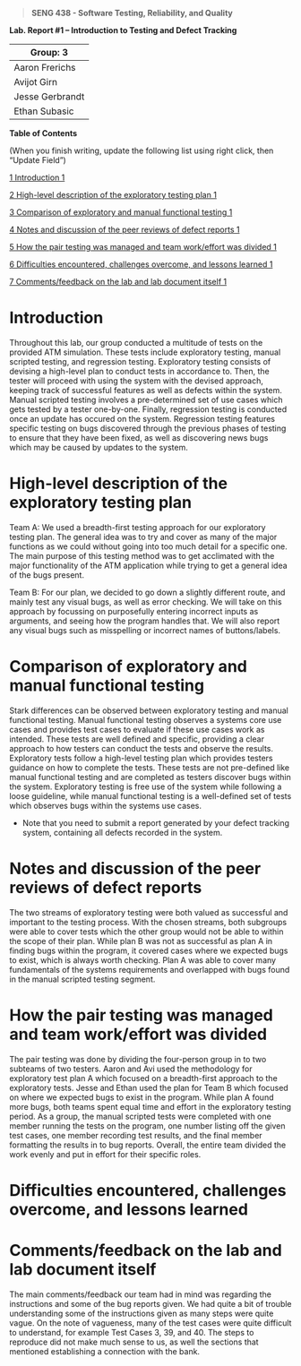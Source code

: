 >   **SENG 438 - Software Testing, Reliability, and Quality**

**Lab. Report \#1 – Introduction to Testing and Defect Tracking**

| Group: 3 |
|-----------------|
| Aaron Frerichs |   
| Avijot Girn |   
| Jesse Gerbrandt |   
| Ethan Subasic |   


**Table of Contents**

(When you finish writing, update the following list using right click, then
“Update Field”)

[1 Introduction	1](#_Toc439194677)

[2 High-level description of the exploratory testing plan	1](#_Toc439194678)

[3 Comparison of exploratory and manual functional testing	1](#_Toc439194679)

[4 Notes and discussion of the peer reviews of defect reports	1](#_Toc439194680)

[5 How the pair testing was managed and team work/effort was
divided	1](#_Toc439194681)

[6 Difficulties encountered, challenges overcome, and lessons
learned	1](#_Toc439194682)

[7 Comments/feedback on the lab and lab document itself	1](#_Toc439194683)

# Introduction
Throughout this lab, our group conducted a multitude of tests on the provided ATM simulation. These tests include exploratory testing, manual scripted testing, and regression testing. Exploratory testing consists of devising a high-level plan to conduct tests in accordance to. Then, the tester will proceed with using the system with the devised approach, keeping track of successful features as well as defects within the system. Manual scripted testing involves a pre-determined set of use cases which gets tested by a tester one-by-one. Finally, regression testing is conducted once an update has occured on the system. Regression testing features specific testing on bugs discovered through the previous phases of testing to ensure that they have been fixed, as well as discovering news bugs which may be caused by updates to the system.

# High-level description of the exploratory testing plan

Team A:
    We used a breadth-first testing approach for our exploratory testing plan. The general idea was to try and cover as many of
the major functions as we could without going into too much detail for a specific one. The main purpose of this testing method was to get acclimated with the major functionality of the ATM application while trying to get a general idea of the bugs present. 

Team B: 
    For our plan, we decided to go down a slightly different route, and mainly test any visual bugs, as well as error checking. 
We will take on this approach by focussing on purposefully entering incorrect inputs as arguments, and seeing how the program handles that. We will also report any visual bugs such as misspelling or incorrect names of buttons/labels. 


# Comparison of exploratory and manual functional testing
Stark differences can be observed between exploratory testing and manual functional testing. Manual functional testing observes a systems core use cases and provides test cases to evaluate if these use cases work as intended. These tests are well defined and specific, providing a clear approach to how testers can conduct the tests and observe the results. Exploratory tests follow a high-level testing plan which provides testers guidance on how to complete the tests. These tests are not pre-defined like manual functional testing and are completed as testers discover bugs within the system. Exploratory testing is free use of the system while following a loose guideline, while manual functional testing is a well-defined set of tests which observes bugs within the systems use cases. 

-   Note that you need to submit a report generated by your defect tracking
    system, containing all defects recorded in the system.

# Notes and discussion of the peer reviews of defect reports
The two streams of exploratory testing were both valued as successful and important to the testing process. With the chosen streams, both subgroups were able to cover tests which the other group would not be able to within the scope of their plan. While plan B was not as successful as plan A in finding bugs within the program, it covered cases where we expected bugs to exist, which is always worth checking. Plan A was able to cover many fundamentals of the systems requirements and overlapped with bugs found in the manual scripted testing segment. 

# How the pair testing was managed and team work/effort was divided 
The pair testing was done by dividing the four-person group in to two subteams of two testers. Aaron and Avi used the methodology for exploratory test plan A which focused on a breadth-first approach to the exploratory tests. Jesse and Ethan used the plan for Team B which focused on where we expected bugs to exist in the program. While plan A found more bugs, both teams spent equal time and effort in the exploratory testing period. As a group, the manual scripted tests were completed with one member running the tests on the program, one number listing off the given test cases, one member recording test results, and the final member formatting the results in to bug reports. Overall, the entire team divided the work evenly and put in effort for their specific roles. 


# Difficulties encountered, challenges overcome, and lessons learned


# Comments/feedback on the lab and lab document itself
The main comments/feedback our team had in mind was regarding the instructions and some of the bug reports given. We had 
quite a bit of trouble understanding some of the instructions given as many steps were quite vague. On the note of vagueness, many of the test cases were quite difficult to understand, for example Test Cases 3, 39, and 40. The steps to reproduce did not make much sense to us, as well the sections that mentioned establishing a connection with the bank. 